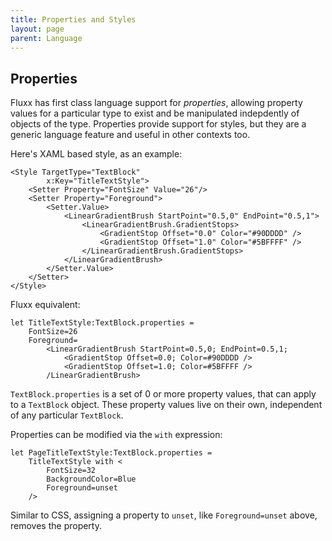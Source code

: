 ```yaml
---
title: Properties and Styles
layout: page
parent: Language
---
```


Properties
----------

Fluxx has first class language support for _properties_, allowing property values for a particular type to
exist and be manipulated indepdently of objects of the type. Properties provide support for styles, but they are a
generic language feature and useful in other contexts too.

Here's XAML based style, as an example:
```
<Style TargetType="TextBlock"
        x:Key="TitleTextStyle">
    <Setter Property="FontSize" Value="26"/>
    <Setter Property="Foreground">
        <Setter.Value>
            <LinearGradientBrush StartPoint="0.5,0" EndPoint="0.5,1">
                <LinearGradientBrush.GradientStops>
                    <GradientStop Offset="0.0" Color="#90DDDD" />
                    <GradientStop Offset="1.0" Color="#5BFFFF" />
                </LinearGradientBrush.GradientStops>
            </LinearGradientBrush>
        </Setter.Value>
    </Setter>
</Style>
```

Fluxx equivalent:
```
let TitleTextStyle:TextBlock.properties =
    FontSize=26
    Foreground=
        <LinearGradientBrush StartPoint=0.5,0; EndPoint=0.5,1;
            <GradientStop Offset=0.0; Color=#90DDDD />
            <GradientStop Offset=1.0; Color=#5BFFFF />
        /LinearGradientBrush>
```

`TextBlock.properties` is a set of 0 or more property values, that
can apply to a `TextBlock` object. These property values live on their
own, independent of any particular `TextBlock`.

Properties can be modified via the `with` expression:
```
let PageTitleTextStyle:TextBlock.properties =
    TitleTextStyle with <
        FontSize=32
        BackgroundColor=Blue
        Foreground=unset
    />
```

Similar to CSS, assigning a property to `unset`, like `Foreground=unset` above, removes the property.
